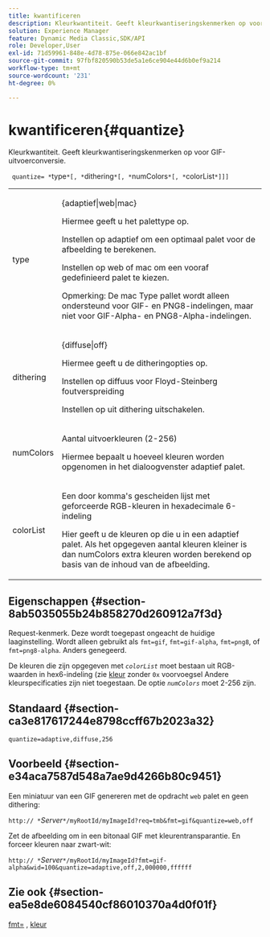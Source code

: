 ```yaml
---
title: kwantificeren
description: Kleurkwantiteit. Geeft kleurkwantiseringskenmerken op voor GIF-uitvoerconversie.
solution: Experience Manager
feature: Dynamic Media Classic,SDK/API
role: Developer,User
exl-id: 71d59961-848e-4d78-875e-066e842ac1bf
source-git-commit: 97fbf820590b53de5a1e6ce904e44d6b0ef9a214
workflow-type: tm+mt
source-wordcount: '231'
ht-degree: 0%

---
```


# kwantificeren{#quantize}

Kleurkwantiteit. Geeft kleurkwantiseringskenmerken op voor GIF-uitvoerconversie.

` quantize= *`type`*[, *`dithering`*[, *`numColors`*[, *`colorList`*]]]`

<table id="table_A669A9058C8043A5BAE80B03A13B015B"> 
 <tbody> 
  <tr> 
   <td colname="col1"> <p> <span class="codeph"> <span class="varname"> type </span> </span> </p> </td> 
   <td colname="col2"> <p> <span class="codeph"> {adaptief|web|mac} </span> </p> <p>Hiermee geeft u het palettype op. </p> <p>Instellen op <span class="codeph"> adaptief </span> om een optimaal palet voor de afbeelding te berekenen. </p> <p>Instellen op <span class="codeph"> web </span> of <span class="codeph"> mac </span> om een vooraf gedefinieerd palet te kiezen. </p> <p> <p>Opmerking: De <span class="codeph"> mac </span> Type pallet wordt alleen ondersteund voor GIF- en PNG8-indelingen, maar niet voor GIF-Alpha- en PNG8-Alpha-indelingen.</p> </p> </td> 
  </tr> 
  <tr> 
   <td colname="col1"> <p> <span class="codeph"> <span class="varname"> dithering </span> </span> </p> </td> 
   <td colname="col2"> <p> <span class="codeph"> {diffuse|off} </span> </p> <p>Hiermee geeft u de ditheringopties op. </p> <p>Instellen op <span class="codeph"> diffuus </span> voor Floyd-Steinberg foutverspreiding </p> <p>Instellen op <span class="codeph"> uit </span> dithering uitschakelen.</p> </td> 
  </tr> 
  <tr> 
   <td colname="col1"> <p> <span class="codeph"> <span class="varname"> numColors </span> </span> </p> </td> 
   <td colname="col2"> <p>Aantal uitvoerkleuren (2-256) </p> <p>Hiermee bepaalt u hoeveel kleuren worden opgenomen in het dialoogvenster <span class="codeph"> adaptief </span> palet.</p> </td> 
  </tr> 
  <tr> 
   <td colname="col1"> <p> <span class="codeph"> <span class="varname"> colorList </span> </span> </p> </td> 
   <td colname="col2"> <p>Een door komma's gescheiden lijst met geforceerde RGB-kleuren in hexadecimale 6-indeling </p> <p>Hier geeft u de kleuren op die u in een <span class="codeph"> adaptief </span> palet. Als het opgegeven aantal kleuren kleiner is dan <span class="codeph"> <span class="varname"> numColors </span> </span>extra kleuren worden berekend op basis van de inhoud van de afbeelding.</p> </td> 
  </tr> 
 </tbody> 
</table>

## Eigenschappen {#section-8ab5035055b24b858270d260912a7f3d}

Request-kenmerk. Deze wordt toegepast ongeacht de huidige laaginstelling. Wordt alleen gebruikt als `fmt=gif`, `fmt=gif-alpha`, `fmt=png8`, of `fmt=png8-alpha`. Anders genegeerd.

De kleuren die zijn opgegeven met *`colorList`* moet bestaan uit RGB-waarden in hex6-indeling (zie [kleur](/help/aem-is-ir-api/is-api/http-ref/image-serving-api-ref/c-http-protocol-reference/c-command-reference/r-color-commandref.md) zonder `0x` voorvoegsel Andere kleurspecificaties zijn niet toegestaan. De optie *`numColors`* moet 2-256 zijn.

## Standaard {#section-ca3e817617244e8798ccff67b2023a32}

`quantize=adaptive,diffuse,256`

## Voorbeeld {#section-e34aca7587d548a7ae9d4266b80c9451}

Een miniatuur van een GIF genereren met de opdracht `web` palet en geen dithering:

`http:// *`*Server*`*/myRootId/myImageId?req=tmb&fmt=gif&quantize=web,off`

Zet de afbeelding om in een bitonaal GIF met kleurentransparantie. En forceer kleuren naar zwart-wit:

`http:// *`*Server*`*/myRootId/myImageId?fmt=gif-alpha&wid=100&quantize=adaptive,off,2,000000,ffffff`

## Zie ook {#section-ea5e8de6084540cf86010370a4d0f01f}

[fmt=](../../../../../is-api/http-ref/image-serving-api-ref/c-http-protocol-reference/c-command-reference/r-is-http-fmt.md#reference-cdf10043423b45ba9fe15157fb3ae37a) , [kleur](/help/aem-is-ir-api/is-api/http-ref/image-serving-api-ref/c-http-protocol-reference/c-data-types/r-is-http-color.md)
